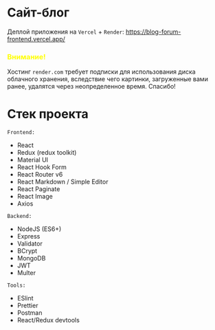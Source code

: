 # Сайт-блог

Деплой приложения на `Vercel` + `Render`: https://blog-forum-frontend.vercel.app/

### <span style="color: yellow"> Внимание! </span>

Хостинг `render.com` требует подписки для использования диска облачного хранения, вследствие чего картинки, загруженные вами ранее, удалятся через неопределенное время. Спасибо!

# Стек проекта

`Frontend:`

<ul>
  <li>React</li>
  <li>Redux (redux toolkit)</li>
  <li>Material UI</li>
  <li>React Hook Form</li>
  <li>React Router v6</li>
  <li>React Markdown / Simple Editor</li>
  <li>React Paginate</li>
  <li>React Image</li>
  <li>Axios</li>
</ul>

`Backend:`

<ul>
  <li>NodeJS (ES6+)</li>
  <li>Express</li>
  <li>Validator</li>
  <li>BCrypt</li>
  <li>MongoDB</li>
  <li>JWT</li>
  <li>Multer</li>
</ul>

`Tools:`

<ul>
  <li>ESlint</li>
  <li>Prettier</li>
  <li>Postman</li>
  <li>React/Redux devtools</li>
</ul>
